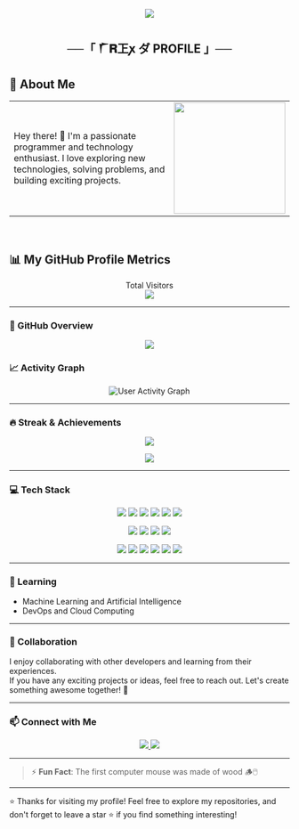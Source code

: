 <p align="center">
  <img src="https://readme-typing-svg.herokuapp.com?color=DC143C&center=true&lines=Welcome+to+My+GitHub+Profile;Exploring+the+world+of+code;Sharing+my+projects+and+learnings;Enjoy+your+stay!&width=600&height=180">
</p>

<h2 align="center">
  ──「 𒇲𝐑㠪ꭗ ダ PROFILE 」──
</h2>

## 👤 About Me
<table>
<tr>
<td>
Hey there! 👋 I'm a passionate programmer and technology enthusiast.  
I love exploring new technologies, solving problems, and building exciting projects.
</td>
<td>
<img src="https://telegra.ph/file/a3c11f6e1a040849c489b.jpg" width="200"/>
</td>
</tr>
</table>

<br>

## 📊 My GitHub Profile Metrics

<p align="center">  
  Total Visitors <br>  
  <img src="https://profile-counter.glitch.me/Mysalfgaara/count.svg" />  
</p>

---

### 🚀 GitHub Overview

<p align="center">
  <img src="https://denvercoder1-github-readme-stats.vercel.app/api/?username=Mysalfgaara&show_icons=True&include_all_commits=True&count_private=True&theme=react&hide_border=True&bg_color=1F222E&title_color=F85D7F&icon_color=F8D866"/>
</p>

### 📈 Activity Graph

<p align="center">
  <img alt="User Activity Graph" src="https://github-readme-activity-graph.vercel.app/graph/?username=Mysalfgaara&bg_color=282828&color=ebdbb2&line=83a598&point=ffffff&hide_border=true"/>
</p>

---

### 🔥 Streak & Achievements

<p align="center">
  <img src="https://github-readme-streak-stats.herokuapp.com/?user=Mysalfgaara&theme=react&hide_border=true"/>
</p>

<p align="center">
  <img src="https://github-profile-trophy.vercel.app/?username=Mysalfgaara&theme=onedark&no-frame=true&row=1&column=7"/>
</p>

---

### 💻 Tech Stack

<p align="center">
  <img src="https://img.shields.io/badge/python-3670A0?style=for-the-badge&logo=python&logoColor=ffdd54"/>
  <img src="https://img.shields.io/badge/c-%2300599C.svg?style=for-the-badge&logo=c&logoColor=white"/>
  <img src="https://img.shields.io/badge/c++-%2300599C.svg?style=for-the-badge&logo=c%2B%2B&logoColor=white"/>
  <img src="https://img.shields.io/badge/go-%2300ADD8.svg?style=for-the-badge&logo=go&logoColor=white"/>
  <img src="https://img.shields.io/badge/HTML5-E34F26?style=for-the-badge&logo=html5&logoColor=white"/>
  <img src="https://img.shields.io/badge/ruby-%23CC342D.svg?style=for-the-badge&logo=ruby&logoColor=white"/>
</p>

<p align="center">
  <img src="https://img.shields.io/badge/azure-%230072C6.svg?style=for-the-badge&logo=azure-devops&logoColor=white"/>
  <img src="https://img.shields.io/badge/DigitalOcean-%230167ff.svg?style=for-the-badge&logo=digitalOcean&logoColor=white"/>
  <img src="https://img.shields.io/badge/heroku-%23430098.svg?style=for-the-badge&logo=heroku&logoColor=white"/>
  <img src="https://img.shields.io/badge/vercel-%23000000.svg?style=for-the-badge&logo=vercel&logoColor=white"/>
</p>

<p align="center">
  <img src="https://img.shields.io/badge/node.js-6DA55F?style=for-the-badge&logo=node.js&logoColor=white"/>
  <img src="https://img.shields.io/badge/mysql-%2300f.svg?style=for-the-badge&logo=mysql&logoColor=white"/>
  <img src="https://img.shields.io/badge/postgres-%23316192.svg?style=for-the-badge&logo=postgresql&logoColor=white"/>
  <img src="https://img.shields.io/badge/redis-%23DD0031.svg?style=for-the-badge&logo=redis&logoColor=white"/>
  <img src="https://img.shields.io/badge/MongoDB-%234ea94b.svg?style=for-the-badge&logo=mongodb&logoColor=white"/>
  <img src="https://img.shields.io/badge/Oracle-F80000?style=for-the-badge&logo=oracle&logoColor=white"/>
</p>

---

### 🌱 Learning
- Machine Learning and Artificial Intelligence  
- DevOps and Cloud Computing  

---

### 🤝 Collaboration
I enjoy collaborating with other developers and learning from their experiences.  
If you have any exciting projects or ideas, feel free to reach out. Let's create something awesome together! 🚀  

---

### 📫 Connect with Me
<p align="center">
  <a href="https://t.me/myself_gaara">
    <img src="https://img.shields.io/badge/Telegram-2CA5E0?style=for-the-badge&logo=telegram&logoColor=white"/>
  </a>
  <a href="Raj:Sayanray089@gmail.com">
    <img src="https://img.shields.io/badge/Gmail-D14836?style=for-the-badge&logo=gmail&logoColor=white"/>
  </a>
</p>

---

> ⚡ **Fun Fact**: The first computer mouse was made of wood 🪵🖱️  

---

⭐ Thanks for visiting my profile! Feel free to explore my repositories, and don't forget to leave a star ⭐ if you find something interesting!
